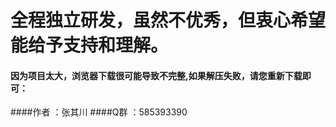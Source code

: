 # 全程独立研发，虽然不优秀，但衷心希望能给予支持和理解。
#### 因为项目太大，浏览器下载很可能导致不完整,如果解压失败，请您重新下载即可：
####作者  ：张其川
####Q群  ：585393390
